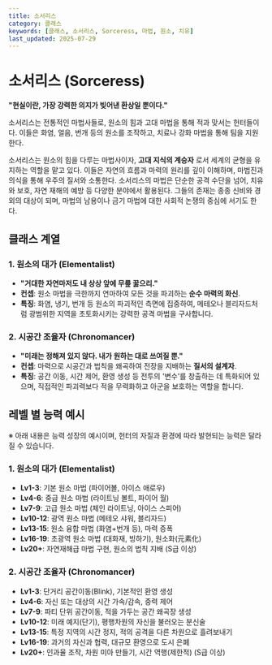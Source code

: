 ```yaml
---
title: 소서리스
category: 클래스
keywords: [클래스, 소서리스, Sorceress, 마법, 원소, 치유]
last_updated: 2025-07-29
---
```

# 소서리스 (Sorceress)

**"현실이란, 가장 강력한 의지가 빚어낸 환상일 뿐이다."**

소서리스는 전통적인 마법사들로, 원소의 힘과 고대 마법을 통해 적과 맞서는 헌터들이다. 이들은 화염, 얼음, 번개 등의 원소를 조작하고, 치료나 강화 마법을 통해 팀을 지원한다.

소서리스는 원소의 힘을 다루는 마법사이자, **고대 지식의 계승자** 로서 세계의 균형을 유지하는 역할을 맡고 있다. 이들은 자연의 흐름과 마력의 원리를 깊이 이해하며, 마법진과 의식을 통해 우주의 질서와 소통한다. 소서리스의 마법은 단순한 공격 수단을 넘어, 치유와 보호, 자연 재해의 예방 등 다양한 분야에서 활용된다. 그들의 존재는 종종 신비와 경외의 대상이 되며, 마법의 남용이나 금기 마법에 대한 사회적 논쟁의 중심에 서기도 한다.

## 클래스 계열

### 1. 원소의 대가 (Elementalist)

- **"거대한 자연마저도 내 상상 앞에 무릎 꿇으리."**
- **컨셉**: 원소 마법을 극한까지 연마하여 모든 것을 파괴하는 **순수 마력의 화신**.
- **특징**: 화염, 냉기, 번개 등 원소의 파괴적인 측면에 집중하여, 메테오나 블리자드처럼 광범위한 지역을 초토화시키는 강력한 공격 마법을 구사합니다.

### 2. 시공간 조율자 (Chronomancer)

- **"미래는 정해져 있지 않다. 내가 원하는 대로 쓰여질 뿐."**
- **컨셉**: 마력으로 시공간과 법칙을 왜곡하여 전장을 지배하는 **질서의 설계자**.
- **특징**: 공간 이동, 시간 제어, 환영 생성 등 전투의 '변수'를 창출하는 데 특화되어 있으며, 직접적인 파괴력보다 적을 무력화하고 아군을 보호하는 역할을 합니다.

## 레벨 별 능력 예시

※ 아래 내용은 능력 성장의 예시이며, 헌터의 자질과 환경에 따라 발현되는 능력은 달라질 수 있습니다.

### 1. 원소의 대가 (Elementalist)

- **Lv1-3**: 기본 원소 마법 (파이어볼, 아이스 애로우)
- **Lv4-6**: 중급 원소 마법 (라이트닝 볼트, 파이어 월)
- **Lv7-9**: 고급 원소 마법 (체인 라이트닝, 아이스 스피어)
- **Lv10-12**: 광역 원소 마법 (메테오 샤워, 블리자드)
- **Lv13-15**: 원소 융합 마법 (화염+번개 등), 마력 증폭
- **Lv16-19**: 초광역 원소 마법 (대화재, 빙하기), 원소화(元素化)
- **Lv20+**: 자연재해급 마법 구현, 원소의 법칙 지배 (S급 이상)

### 2. 시공간 조율자 (Chronomancer)

- **Lv1-3**: 단거리 공간이동(Blink), 기본적인 환영 생성
- **Lv4-6**: 자신 또는 대상의 시간 가속/감속, 중력 제어
- **Lv7-9**: 파티 단위 공간이동, 적을 가두는 공간 왜곡장 생성
- **Lv10-12**: 미래 예지(단기), 평행차원의 자신을 불러오는 분신술
- **Lv13-15**: 특정 지역의 시간 정지, 적의 공격을 다른 차원으로 흘려보내기
- **Lv16-19**: 과거의 자신과 협력, 대규모 환영으로 도시 은폐
- **Lv20+**: 인과율 조작, 차원 미아 만들기, 시간 역행(제한적) (S급 이상)